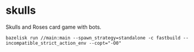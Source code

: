 # skulls

Skulls and Roses card game with bots. 

```
bazelisk run //main:main --spawn_strategy=standalone -c fastbuild --incompatible_strict_action_env --copt="-O0"
```